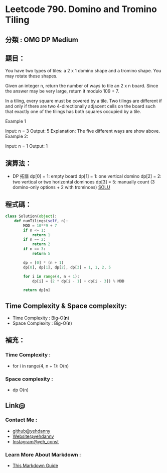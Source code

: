 # Leetcode  790. Domino and Tromino Tiling

## 分類 : OMG DP Medium

## 題目：
You have two types of tiles: a 2 x 1 domino shape and a tromino shape. You may rotate these shapes.

Given an integer n, return the number of ways to tile an 2 x n board. Since the answer may be very large, return it modulo 109 + 7.

In a tiling, every square must be covered by a tile. Two tilings are different if and only if there are two 4-directionally adjacent cells on the board such that exactly one of the tilings has both squares occupied by a tile.

Example 1

Input: n = 3
Output: 5
Explanation: The five different ways are show above.
Example 2:

Input: n = 1
Output: 1


## 演算法：
- DP 拓譜
dp[0] = 1: empty board
dp[1] = 1: one vertical domino
dp[2] = 2: two vertical or two horizontal dominoes
dp[3] = 5: manually count (3 domino-only options + 2 with trominoes)
[SOLU](https://leetcode.com/problems/domino-and-tromino-tiling/solutions/6716200/beats-super-easy-beginners-java-c-c-python-javascript-dart/?envType=daily-question&envId=2025-05-05)
## 程式碼：
```python
class Solution(object):
    def numTilings(self, n):
        MOD = 10**9 + 7
        if n <= 1:
            return 1
        if n == 2:
            return 2
        if n == 3:
            return 5

        dp = [0] * (n + 1)
        dp[0], dp[1], dp[2], dp[3] = 1, 1, 2, 5

        for i in range(4, n + 1):
            dp[i] = (2 * dp[i - 1] + dp[i - 3]) % MOD

        return dp[n]
```
## Time Complexity & Space complexity:
- Time Complexity   :   Big-O(__n__)
- Space Complexity   :  Big-O(__n__)

## 補充：
### Time Complexity :
- for i in range(4, n + 1):  O(n)
### Space complexity :
- dp O(n)

## Link@
### Contact Me : 
- [github@yehdanny](https://github.com/yehdanny)
- [Website@yehdanny](https://yehdanny.github.io/mypage/html/index.html)
- [Instagram@yeh_const](https://www.instagram.com/yeh_const?igsh=MTVlNTl2eGVkeWI2MA%3D%3D&utm_source=qr)
### Learn More About Markdown :
- [This Markdown Guide](https://www.markdownguide.org/)
